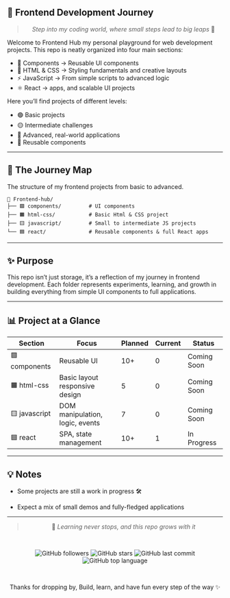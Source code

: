 

## 💫 Frontend Development Journey 


<div align="center">
  
  > _Step into my coding world, where small steps lead to big leaps_ 🚀
  
</div>

Welcome to Frontend Hub my personal playground for web development projects.
This repo is neatly organized into four main sections:

- 🧩 Components → Reusable UI components
- 🎨 HTML & CSS → Styling fundamentals and creative layouts  
- ⚡ JavaScript → From simple scripts to advanced logic  
- ⚛️ React → apps, and scalable UI projects  

Here you’ll find projects of different levels:  
- 🟢 Basic projects 
- 🟡 Intermediate challenges  
- 🔴 Advanced, real-world applications
- 🔵 Reusable components 

---
## 🚀 The Journey Map

The structure of my frontend projects from basic to advanced.

```
📁 Frontend-hub/
├── 🟩 components/         # UI components
├── 🟧 html-css/           # Basic Html & CSS project
├── 🟨 javascript/         # Small to intermediate JS projects
└── 🟦 react/              # Reusable components & full React apps
```

---

## ✨ Purpose
This repo isn’t just storage, it’s a reflection of my journey in frontend development.
Each folder represents experiments, learning, and growth in building everything from simple UI components to full applications.

---

## 📊 Project at a Glance

| Section | Focus | Planned | Current | Status |
|---------|------|----------|---------|--------|
| 🟩 components | Reusable UI | 10+ | 0 | Coming Soon | 
| 🟧 html-css | Basic layout responsive design | 5 | 0 | Coming Soon |
| 🟨 javascript | DOM manipulation, logic, events | 7 | 0 | Coming Soon |
| 🟦 react | SPA, state management | 10+ | 1 | In Progress |
---

## 💡 Notes
- Some projects are still a work in progress 🛠️

- Expect a mix of small demos and fully-fledged applications  

---
<div align="center">
  
 > 🌟 _Learning never stops, and this repo grows with it_

<br>

   ![GitHub followers](https://img.shields.io/github/followers/mhdcraft?style=social)
   ![GitHub stars](https://img.shields.io/github/stars/mhdcraft/frontend-hub?style=flat&color=yellow)
   ![GitHub last commit](https://img.shields.io/github/last-commit/mhdcraft/frontend-hub?style=flat&color=green)
   ![GitHub top language](https://img.shields.io/github/languages/top/mhdcraft/frontend-hub?style=flat&color=orange)

   <br>

   Thanks for dropping by, Build, learn, and have fun every step of the way ✨
  
</div>
